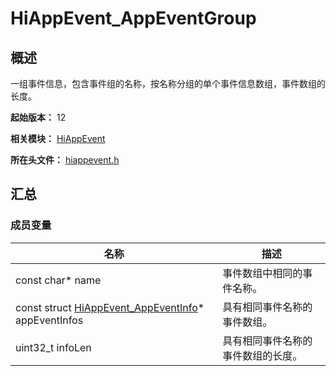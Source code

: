 # HiAppEvent_AppEventGroup

<!--Kit: Performance Analysis Kit-->
<!--Subsystem: HiviewDFX-->
<!--Owner: @liujiaxing2024-->
<!--Designer: @junjie_shi-->
<!--Tester: @gcw_KuLfPSbe-->
<!--Adviser: @foryourself-->

## 概述

一组事件信息，包含事件组的名称，按名称分组的单个事件信息数组，事件数组的长度。

**起始版本：** 12

**相关模块：** [HiAppEvent](capi-hiappevent.md)

**所在头文件：** [hiappevent.h](capi-hiappevent-h.md)

## 汇总

### 成员变量

| 名称 | 描述 |
| -- | -- |
| const char* name                                        | 事件数组中相同的事件名称。 |
| const struct [HiAppEvent_AppEventInfo](capi-hiappevent-hiappevent-appeventinfo.md)* appEventInfos | 具有相同事件名称的事件数组。 |
| uint32_t infoLen                                        | 具有相同事件名称的事件数组的长度。 |


